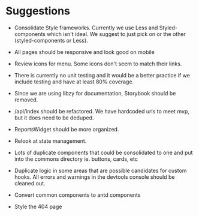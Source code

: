 # Suggestions

-   Consolidate Style frameworks. Currently we use Less and Styled-components which isn't ideal. We suggest to just pick on or the other (styled-components or Less).

-   All pages should be responsive and look good on mobile

*   Review icons for menu. Some icons don't seem to match their links.

*   There is currently no unit testing and it would be a better practice if we include testing and have at least 80% coverage.

*   Since we are using libzy for documentation, Storybook should be removed.

*   /api/index should be refactored. We have hardcoded urls to meet mvp, but it does need to be deduped.

*   ReportsWidget should be more organized.

*   Relook at state management.

*   Lots of duplicate components that could be consolidated to one and put into the commons directory ie. buttons, cards, etc

*   Duplicate logic in some areas that are possible candidates for custom hooks.
    All errors and warnings in the devtools console should be cleaned out.

*   Convert common components to antd components

*   Style the 404 page
